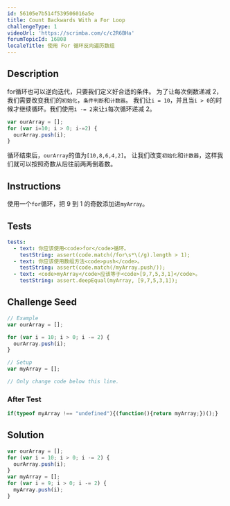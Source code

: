 ```yaml
---
id: 56105e7b514f539506016a5e
title: Count Backwards With a For Loop
challengeType: 1
videoUrl: 'https://scrimba.com/c/c2R6BHa'
forumTopicId: 16808
localeTitle: 使用 For 循环反向遍历数组
---
```


## Description
<section id='description'>
for循环也可以逆向迭代，只要我们定义好合适的条件。
为了让每次倒数递减 2，我们需要改变我们的<code>初始化</code>，<code>条件判断</code>和<code>计数器</code>。
我们让<code>i = 10</code>，并且当<code>i > 0</code>的时候才继续循环。我们使用<code>i -= 2</code>来让<code>i</code>每次循环递减 2。

```js
var ourArray = [];
for (var i=10; i > 0; i-=2) {
  ourArray.push(i);
}
```

循环结束后，<code>ourArray</code>的值为<code>[10,8,6,4,2]</code>。
让我们改变<code>初始化</code>和<code>计数器</code>，这样我们就可以按照奇数从后往前两两倒着数。
</section>

## Instructions
<section id='instructions'>
使用一个<code>for</code>循环，把 9 到 1 的奇数添加进<code>myArray</code>。
</section>

## Tests
<section id='tests'>

```yml
tests:
  - text: 你应该使用<code>for</code>循环。
    testString: assert(code.match(/for\s*\(/g).length > 1);
  - text: 你应该使用数组方法<code>push</code>。
    testString: assert(code.match(/myArray.push/));
  - text: <code>myArray</code>应该等于<code>[9,7,5,3,1]</code>。
    testString: assert.deepEqual(myArray, [9,7,5,3,1]);

```

</section>

## Challenge Seed
<section id='challengeSeed'>

<div id='js-seed'>

```js
// Example
var ourArray = [];

for (var i = 10; i > 0; i -= 2) {
  ourArray.push(i);
}

// Setup
var myArray = [];

// Only change code below this line.


```

</div>


### After Test
<div id='js-teardown'>

```js
if(typeof myArray !== "undefined"){(function(){return myArray;})();}
```

</div>

</section>

## Solution
<section id='solution'>


```js
var ourArray = [];
for (var i = 10; i > 0; i -= 2) {
  ourArray.push(i);
}
var myArray = [];
for (var i = 9; i > 0; i -= 2) {
  myArray.push(i);
}
```

</section>
